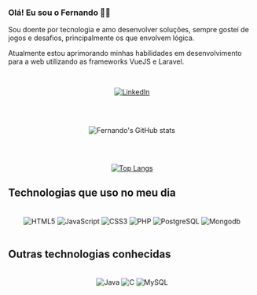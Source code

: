 ### Olá! Eu sou o Fernando 🙋‍♂️ 

Sou doente por tecnologia e amo desenvolver soluções, sempre gostei de jogos e desafios, principalmente os que envolvem lógica.

Atualmente estou aprimorando minhas habilidades em desenvolvimento para a web utilizando as frameworks VueJS e Laravel.

<div align="center"><br/>
	
[![LinkedIn](https://img.shields.io/badge/LinkedIn-0077B5?style=for-the-badge&logo=linkedin&logoColor=white)](https://www.linkedin.com/in/moreno-fernando)

</div>

##

<div align="center"><br/>

![Fernando's GitHub stats](https://github-readme-stats.vercel.app/api?username=F-moreno&show_icons=true&theme=dark)


</div><br/>



##

<div align="center">

[![Top Langs](https://github-readme-stats.vercel.app/api/top-langs/?username=F-moreno&layout=compact)](https://github.com/F-moreno/github-readme-stats)

</div>

## Technologias que uso no meu dia
<!---->
<div align="center" style="display: inline_block"><br/>
	<img align="center" alt="HTML5" src="https://img.shields.io/badge/HTML5-E34F26?style=for-the-badge&logo=html5&logoColor=white"/>
	<img align="center" alt="JavaScript" src="https://img.shields.io/badge/JavaScript-F7DF1E?style=for-the-badge&logo=javascript&logoColor=black"/>
	<img align="center" alt="CSS3" src="https://img.shields.io/badge/CSS3-1572B6?style=for-the-badge&logo=css3&logoColor=white"/>
	<img align="center" alt="PHP" src="https://img.shields.io/badge/PHP-777BB4?style=for-the-badge&logo=php&logoColor=white"/>
	<img align="center" alt="PostgreSQL" src="https://img.shields.io/badge/PostgreSQL-316192?style=for-the-badge&logo=postgresql&logoColor=white" />
	<img align="center" alt="Mongodb" src="https://img.shields.io/badge/MongoDB-4EA94B?style=for-the-badge&logo=mongodb&logoColor=white" />
	
</div><br/>

## Outras technologias conhecidas

<div align="center" style="display: inline_block"><br/>
	<img align="center" alt="Java" src="https://img.shields.io/badge/Java-ED8B00?style=for-the-badge&logo=java&logoColor=white" />
	<img align="center" alt="C" src="https://img.shields.io/badge/C-00599C?style=for-the-badge&logo=c&logoColor=white" />
	<img align="center" alt="MySQL" src="https://img.shields.io/badge/MySQL-00000F?style=for-the-badge&logo=mysql&logoColor=white" />
</div><br/>
